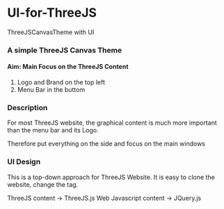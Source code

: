 # UI-for-ThreeJS
ThreeJSCanvasTheme with UI

### A simple ThreeJS Canvas Theme

#### Aim: Main Focus on the ThreeJS Content

1) Logo and Brand on the top left
2) Menu Bar in the buttom

### Description

For most ThreeJS website, the graphical content is much more important than the menu bar and its Logo.

Therefore put everything on the side and focus on the main windows

### UI Design

This is a top-down approach for ThreeJS Website. It is easy to clone the website, change the tag.

ThreeJS content -> ThreeJS.js
Web Javascript content -> JQuery.js
